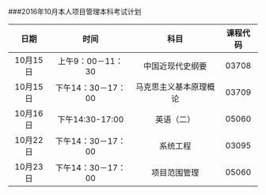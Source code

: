 ###2016年10月本人项目管理本科考试计划

|日期| 时间 | 科目 | 课程代码 |
|:-:|:-:|:-:|:-:|
|10月15日|上午9：00－11：30|中国近现代史纲要|03708|
|10月15日|下午14：30－17：00|马克思主义基本原理概论|03709|
|10月16日|下午14:30-17:00|英语（二）|05060|
|10月22日|下午14：30－17：00|系统工程|03095|
|10月23日|下午14：30－17：00|项目范围管理|05060|

